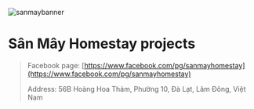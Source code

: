 ![sanmaybanner](https://lh3.googleusercontent.com/ZajYDD8LRpXG4Gpa2RJeJvwrGe3hxMSqt1ZjUBjRuwVJgueX-83F1zcWiusm5B49IdiKQ8ZVgRDFg0iXPhmMfhwGWnxsg_dUz3UxpwcX2hg8k9JS9MSd1gKhKr6hPeJVrGL3gs1VlTmNU5nywvaYf0FmUetVWjfFXqZrDSBMjz4M0Gc9obBp1irINxcY9bKcVPwJtu6tcLq53f7L6esfD0r_5HInwQDcKk2E8xqnSUP2tKixYOXMa7iintC-IFbArO2vh3ve4PvwOKoVuQ00t2lUeoNYYz0apVNxFRLzvAFAsNa-J-ktZkghMmQRfuk8ucAyffLqNNKS_ceOReH_i1Isdm9g4uwF4Czjnswgm8K_MlR3j5r6Oprd7QLGHFTLcB5ngfkSnHnE58yz_kFJne2p_otanIN2WTaXffXq0B9O6_wN3b-qlfV8c4x1mEkBTY1ac4q_ToTiMgWzCGyv_azc8qM3tX9UmhEemZYLrAtWWr6HnfsyeeiK5cvFjF9xTzGEocelnODCfZUc24cTvWrdUcm-6v_pgKyTX6dDE8WNoZMkgH9eITGaaMH2ur1gQcpFi2cow7f_foNqz7oDslQETDyXBDTNxnz9Lg2r0mK4jwoq2o9IjlnENKPazjzQv2YpPbT9bChk7uTXGBDGWXbGSMiZRiHhKQu52cTe7nrjDE_WtgDKAnjlfxg=w1262-h946-no?authuser=0)

# Sân Mây Homestay projects

>
> Facebook page: [https://www.facebook.com/pg/sanmayhomestay](https://www.facebook.com/pg/sanmayhomestay)
>
> Address: 56B Hoàng Hoa Thám, Phường 10, Đà Lạt, Lâm Đông, Việt Nam
>